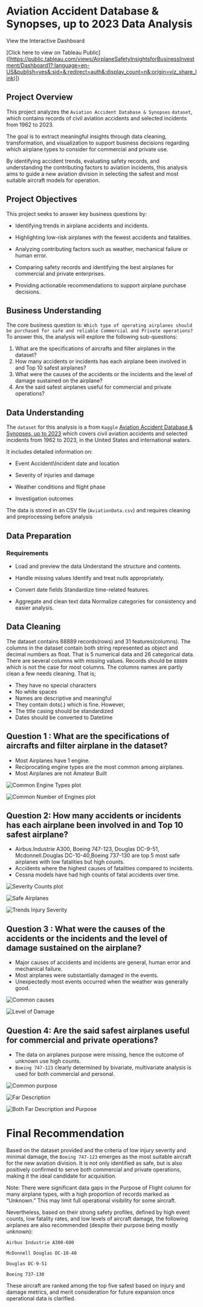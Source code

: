 # Aviation Accident Database & Synopses, up to 2023 Data Analysis
 
 View the Interactive Dashboard

 [Click here to view on Tableau Public]
 ([https://public.tableau.com/views/AirplaneSafetyInsightsforBusinessInvestment/Dashboard1?:language=en-US&publish=yes&:sid=&:redirect=auth&:display_count=n&:origin=viz_share_link)])

## Project Overview
This project analyzes the `Aviation Accident Database & Synopses` `dataset`, which contains records of civil aviation accidents and selected incidents from 1962 to 2023.

The goal is to extract meaningful insights through data cleaning, transformation, and visualization to support business decisions regarding which airplane types to consider for commercial and private use.

By identifying accident trends, evaluating safety records, and understanding the contributing factors to aviation incidents, this analysis aims to guide a new aviation division in selecting the safest and most suitable aircraft models for operation.

## Project Objectives
This project seeks to answer key business questions by:

* Identifying trends in airplane accidents and incidents.

* Highlighting low-risk airplanes with the fewest accidents and fatalities.

* Analyzing contributing factors such as weather, mechanical failure or human error.

* Comparing safety records and identifying the best airplanes for commercial and private enterprises.

* Providing actionable recommendations to support airplane purchase decisions.

## Business Understanding
The core business question is: 
`Which type of operating airplanes should be purchased for safe and reliable Commercial and Private operations?`
To answer this, the analysis will explore the following sub-questions:

1. What are the specifications of aircrafts and filter airplanes in the dataset?
2. How many accidents or incidents has each airplane been involved in and Top 10 safest airplanes?
3. What were the causes of the accidents or the incidents and the level of damage sustained on the airplane?
4. Are the said safest airplanes useful for commercial and private operations?

## Data Understanding
The `dataset` for this analysis is a from `Kaggle` [Aviation Accident Database & Synopses, up to 2023](https://www.kaggle.com/datasets/khsamaha/aviation-accident-database-synopses) which covers civil aviation accidents and selected incidents from 1962 to 2023, in the United States and international waters.

It includes detailed information on:

* Event Accident\Incident date and location

* Severity of injuries and damage

* Weather conditions and flight phase

* Investigation outcomes


The data is stored in an CSV file (`AviationData.csv`) and requires cleaning and preprocessing before analysis



## Data Preparation
### Requirements
* Load and preview the data
    Understand the structure and contents.

* Handle missing values
    Identify and treat nulls appropriately.

* Convert date fields
    Standardize time-related features.

* Aggregate and clean text data
    Normalize categories for consistency and easier analysis.

## Data Cleaning
The dataset contains 88889 records(rows) and 31 features(columns).
The columns in the dataset contain both string represented as object and decimal numbers as float. That is 5 numerical data and 26 categorical data.
There are several columns with missing values. Records should be `88889` which is not the case for most columns. 
The columns names are partly clean a few needs cleaning. That is;
* They have no special characters
* No white spaces
* Names are descriptive and meaningful
* They contain dots(.) which is fine.
However,
* The title casing should be standardized
* Dates should be converted to Datetime
  

## Question 1 : What are the specifications of aircrafts and filter airplane in the dataset?
* Most Airplanes have 1 engine.
* Reciprocating engine types are the most common among airplanes.
* Most Airplanes are not Amateur Built
  
![Common Engine Types plot](./q1_common_engine_amateur_types.png)

![Common Number of Engines plot](./q1_common_engine_numbers.png)


## Question 2: How many accidents or incidents has each airplane been involved in and Top 10 safest airplane?
* Airbus.Industrie A300, Boeing 747-123, Douglas DC-9-51, Mcdonnell.Douglas DC-10-40,Boeing 737-130 are top 5 most safe airplanes with low fatalities but high counts.
* Accidents where the highest causes of fatalities compared to incidents.
* Cessna models have had high counts of fatal accidents over time.
  
![Severity Counts plot](./q2_common_injurysevere.png)

![Safe Airplanes](./q2_safe_airplanetype.png)

![Trends Injury Severity](./q2_trends_injuryseverity.png)

## Question 3 : What were the causes of the accidents or the incidents and the level of damage sustained on the airplane?
* Major causes of accidents and incidents are general, human error and mechanical failure.
* Most airplanes were substantially damaged in the events.
* Unexpectedly most events occurred when the weather was generally good.
  
![Common causes](./q3_common_causes.png)

![Level of Damage](./q3_common_damagelevels.png)


## Question 4: Are the said safest airplanes useful for commercial and private operations?
* The data on airplanes purpose were missing, hence the outcome of unknown use high counts.
* `Boeing 747-123` clearly determined by bivariate, multivariate analysis is used for both commercial and personal.

![Common purpose](./q4_purpose.png)

![Far Description](./q3_far_desc.png)

![Both Far Description and Purpose](./q4_far_purpose.png)

 

# Final Recommendation

Based on the dataset provided and the criteria of low injury severity and minimal damage, the `Boeing 747-123` emerges as the most suitable aircraft for the new aviation division. It is not only identified as safe, but is also positively confirmed to serve both commercial and private operations, making it the ideal candidate for acquisition.

Note: There were significant data gaps in the Purpose of Flight column for many airplane types, with a high proportion of records marked as “Unknown.” This may limit full operational visibility for some aircraft.

Nevertheless, based on their strong safety profiles, defined by high event counts, low fatality rates, and low levels of aircraft damage, the following airplanes are also recommended (despite their purpose being mostly unknown):

`Airbus Industrie A300-600`

`McDonnell Douglas DC-10-40`

`Douglas DC-9-51`

`Boeing 737-130`

These aircraft are ranked among the top five safest based on injury and damage metrics, and merit consideration for future expansion once operational data is clarified.  

  
